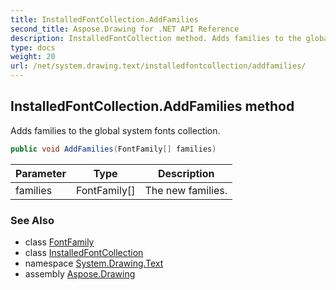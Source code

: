 ```yaml
---
title: InstalledFontCollection.AddFamilies
second_title: Aspose.Drawing for .NET API Reference
description: InstalledFontCollection method. Adds families to the global system fonts collection
type: docs
weight: 20
url: /net/system.drawing.text/installedfontcollection/addfamilies/
---
```

## InstalledFontCollection.AddFamilies method

Adds families to the global system fonts collection.

```csharp
public void AddFamilies(FontFamily[] families)
```

| Parameter | Type | Description |
| --- | --- | --- |
| families | FontFamily[] | The new families. |

### See Also

* class [FontFamily](../../../system.drawing/fontfamily/)
* class [InstalledFontCollection](../)
* namespace [System.Drawing.Text](../../installedfontcollection/)
* assembly [Aspose.Drawing](../../../)


